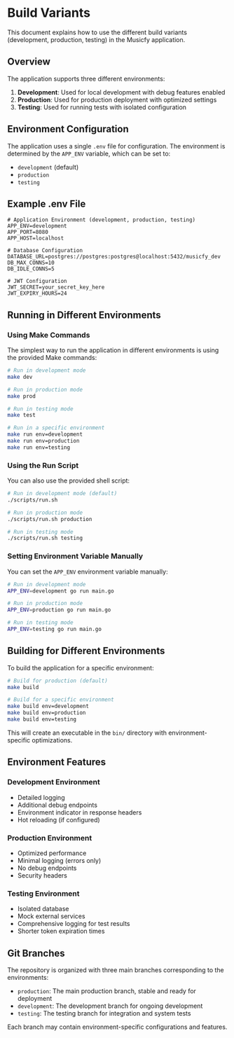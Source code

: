 # Build Variants

This document explains how to use the different build variants (development, production, testing) in the Musicfy application.

## Overview

The application supports three different environments:

1. **Development**: Used for local development with debug features enabled
2. **Production**: Used for production deployment with optimized settings
3. **Testing**: Used for running tests with isolated configuration

## Environment Configuration

The application uses a single `.env` file for configuration. The environment is determined by the `APP_ENV` variable, which can be set to:

- `development` (default)
- `production`
- `testing`

## Example .env File

```env
# Application Environment (development, production, testing)
APP_ENV=development
APP_PORT=8080
APP_HOST=localhost

# Database Configuration
DATABASE_URL=postgres://postgres:postgres@localhost:5432/musicfy_dev
DB_MAX_CONNS=10
DB_IDLE_CONNS=5

# JWT Configuration
JWT_SECRET=your_secret_key_here
JWT_EXPIRY_HOURS=24
```

## Running in Different Environments

### Using Make Commands

The simplest way to run the application in different environments is using the provided Make commands:

```bash
# Run in development mode
make dev

# Run in production mode
make prod

# Run in testing mode
make test

# Run in a specific environment
make run env=development
make run env=production
make run env=testing
```

### Using the Run Script

You can also use the provided shell script:

```bash
# Run in development mode (default)
./scripts/run.sh

# Run in production mode
./scripts/run.sh production

# Run in testing mode
./scripts/run.sh testing
```

### Setting Environment Variable Manually

You can set the `APP_ENV` environment variable manually:

```bash
# Run in development mode
APP_ENV=development go run main.go

# Run in production mode
APP_ENV=production go run main.go

# Run in testing mode
APP_ENV=testing go run main.go
```

## Building for Different Environments

To build the application for a specific environment:

```bash
# Build for production (default)
make build

# Build for a specific environment
make build env=development
make build env=production
make build env=testing
```

This will create an executable in the `bin/` directory with environment-specific optimizations.

## Environment Features

### Development Environment

- Detailed logging
- Additional debug endpoints
- Environment indicator in response headers
- Hot reloading (if configured)

### Production Environment

- Optimized performance
- Minimal logging (errors only)
- No debug endpoints
- Security headers

### Testing Environment

- Isolated database
- Mock external services
- Comprehensive logging for test results
- Shorter token expiration times

## Git Branches

The repository is organized with three main branches corresponding to the environments:

- `production`: The main production branch, stable and ready for deployment
- `development`: The development branch for ongoing development
- `testing`: The testing branch for integration and system tests

Each branch may contain environment-specific configurations and features.

